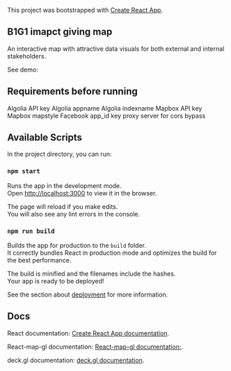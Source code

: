 This project was bootstrapped with [Create React App](https://github.com/facebook/create-react-app).

## B1G1 imapct giving map

An interactive map with attractive data visuals for both external and internal stakeholders.

See demo:

## Requirements before running

Algolia API key
Algolia appname
Algolia indexname
Mapbox API key
Mapbox mapstyle
Facebook app_id key
proxy server for cors bypass

## Available Scripts

In the project directory, you can run:

### `npm start`

Runs the app in the development mode.<br />
Open [http://localhost:3000](http://localhost:3000) to view it in the browser.

The page will reload if you make edits.<br />
You will also see any lint errors in the console.


### `npm run build`

Builds the app for production to the `build` folder.<br />
It correctly bundles React in production mode and optimizes the build for the best performance.

The build is minified and the filenames include the hashes.<br />
Your app is ready to be deployed!

See the section about [deployment](https://facebook.github.io/create-react-app/docs/deployment) for more information.


## Docs

React documentation: [Create React App documentation](https://facebook.github.io/create-react-app/docs/getting-started).

React-map-gl documentation: [React-map-gl documentation:](http://visgl.github.io/react-map-gl/docs).

deck.gl documentation: [deck.gl documentation](https://deck.gl/docs).


